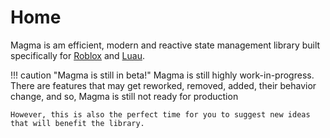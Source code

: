 # **Home**

Magma is am efficient, modern and reactive state management library built specifically for [Roblox](https://developer.roblox.com/en-us/) and [Luau](https://luau-lang.org/).



!!! caution "Magma is still in beta!"
    Magma is still highly work-in-progress. There are features that may get reworked, removed, added, their behavior change, and so, Magma is still not ready for production

    However, this is also the perfect time for you to suggest new ideas that will benefit the library.
